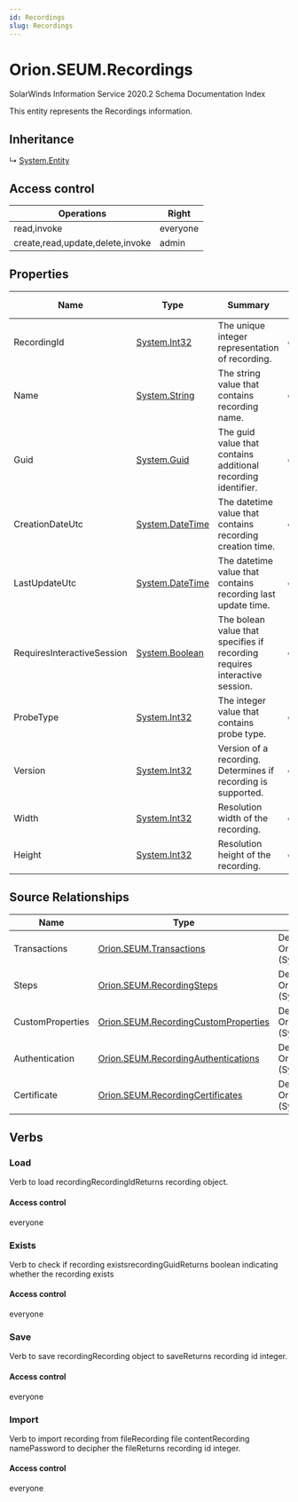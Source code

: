 ```yaml
---
id: Recordings
slug: Recordings
---
```


# Orion.SEUM.Recordings

SolarWinds Information Service 2020.2 Schema Documentation Index

This entity represents the Recordings information.

## Inheritance

↳ [System.Entity](./../System/Entity)

## Access control

| Operations | Right |
| ------ | ------ |
| read,invoke | everyone |
| create,read,update,delete,invoke | admin |

## Properties

| Name | Type | Summary | Access Control |
| ------ | ------ | ------ | ------ |
| RecordingId | [System.Int32](https://docs.microsoft.com/en-us/dotnet/api/system.int32) | The unique integer representation of recording. | everyone |
| Name | [System.String](https://docs.microsoft.com/en-us/dotnet/api/system.string) | The string value that contains recording name. | everyone |
| Guid | [System.Guid](https://docs.microsoft.com/en-us/dotnet/api/system.guid) | The guid value that contains additional recording identifier. | everyone |
| CreationDateUtc | [System.DateTime](https://docs.microsoft.com/en-us/dotnet/api/system.datetime) | The datetime value that contains recording creation time. | everyone |
| LastUpdateUtc | [System.DateTime](https://docs.microsoft.com/en-us/dotnet/api/system.datetime) | The datetime value that contains recording last update time. | everyone |
| RequiresInteractiveSession | [System.Boolean](https://docs.microsoft.com/en-us/dotnet/api/system.boolean) | The bolean value that specifies if recording requires interactive session. | everyone |
| ProbeType | [System.Int32](https://docs.microsoft.com/en-us/dotnet/api/system.int32) | The integer value that contains probe type. | everyone |
| Version | [System.Int32](https://docs.microsoft.com/en-us/dotnet/api/system.int32) | Version of a recording. Determines if recording is supported. | everyone |
| Width | [System.Int32](https://docs.microsoft.com/en-us/dotnet/api/system.int32) | Resolution width of the recording. | everyone |
| Height | [System.Int32](https://docs.microsoft.com/en-us/dotnet/api/system.int32) | Resolution height of the recording. | everyone |

## Source Relationships

| Name | Type | Notes |
| ------ | ------ | ------ |
| Transactions | [Orion.SEUM.Transactions](./../Orion.SEUM/Transactions) | Defined by relationship Orion.SEUM.RecordingReferencesTransactions (System.Reference) |
| Steps | [Orion.SEUM.RecordingSteps](./../Orion.SEUM/RecordingSteps) | Defined by relationship Orion.SEUM.RecordingHostsRecordingSteps (System.Hosting) |
| CustomProperties | [Orion.SEUM.RecordingCustomProperties](./../Orion.SEUM/RecordingCustomProperties) | Defined by relationship Orion.SEUM.RecordingHostsCustomProperties (System.Hosting) |
| Authentication | [Orion.SEUM.RecordingAuthentications](./../Orion.SEUM/RecordingAuthentications) | Defined by relationship Orion.SEUM.RecordingHostsRecordingAuthentications (System.Hosting) |
| Certificate | [Orion.SEUM.RecordingCertificates](./../Orion.SEUM/RecordingCertificates) | Defined by relationship Orion.SEUM.RecordingHostsRecordingCertificates (System.Hosting) |

## Verbs

### Load

Verb to load recordingRecordingIdReturns recording object.

#### Access control

everyone

### Exists

Verb to check if recording existsrecordingGuidReturns boolean indicating whether the recording exists

#### Access control

everyone

### Save

Verb to save recordingRecording object to saveReturns recording id integer.

#### Access control

everyone

### Import

Verb to import recording from fileRecording file contentRecording namePassword to decipher the fileReturns recording id integer.

#### Access control

everyone

